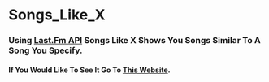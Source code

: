 # Songs_Like_X

### Using [Last.Fm API](https://www.last.fm/api/) Songs Like X Shows You Songs Similar To A Song You Specify.
#### If You Would Like To See It Go To [This Website](https://gabrielmwarren.github.io/Songs_Like_X/).
